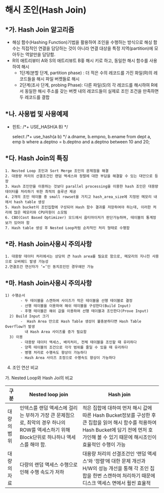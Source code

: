 # 해시 조인(Hash Join)

## *가. Hash Join 알고리즘
 - 해싱 함수(Hashing Function)기법을 활용하여 조인을 수행하는 방식으로 해싱 함수는 직접적인 연결을 담당하는 것이 아니라 연결
   대상을 특정 지역(partition)에 모아두는 역알만을 담당함.
 - R의 애트리뷰터 A와 S의 애트리뷰트 B흫 해시 키로 하고, 동일한 해시 함수를 사용하여 해시
   - 1단계(분할 단계, partition phase) : 더 적은 수의 레코드를 가진 화일(R)의 레코드들을 해시 파일 버켓들로 해시 
   - 2단계(조사 단계, probing Phase): 다른 파일(S)의 각 레코드를 해시하여 R에서 동일한 해시 주소를 갖는 버켓 내의 레코드들이 실제로 조인 조건을 
     만족하면 두 레코드를 결합
     
## *나. 사용법 및 사용예제
  - 힌트: /*+ USE_HASH(A B) */
  
     select /*+ use_hash(a b) */ a.dname, b.empno, b.ename
     from dept a, emp b
     where a.deptno = b.deptno
     and a.deptno between 10 and 20;

## *다. Hash Join의 특징
    1. Nested Loop 조인과 Sort Merge 조인의 문제점을 해결
    2. 대용량 처리의 선결조건인 랜덤 액세스와 정렬에 대한 부담을 해결할 수 있는 대안으로 등장
    3. Hash 조인만을 이용하는 것보다 parallel processing을 이용한 hash 조인은 대용량 데이터를 처리하기 위한 최적의 솔루션 제공
    4. 2개의 조인 테이블 중 small rowset을 가지고 hash_area_size에 지정된 메모리 내에서 hash table 생성
    5. Hash bucket이 조인집합에 구성되어 Hash 함수 결과를 저장하여야 하는데, 이러한 처리에 많은 메모리와 CPU자원이 소모됨
    6. CBO(Cost Based Optimizer) 모드에서 옵티마이저가 판단가능하며, 테이블의 통계정보가 있어야 함
    7. Hash table 생성 후 Nested Loop처럼 순차적인 처리 형태로 수행함

## *라. Hash Join사용시 주의사항
    1. 대용량 데이터 처리에서는 상당히 큰 hash area를 필요로 함으로, 메모리의 지나친 사용으로 오버헤드 발생 가능성
    2.연결조건 연산자가 ‘=’인 동치조인인 경우에만 가능

## *마. Hash Join사용시 주의사항
    1) 수행순서
           - 두 테이블을 스캔하여 사이즈가 작은 테이블을 선행 테이블로 결정
           - 선행 테이블을 이용하여 해쉬 테이블을 구성한다(Build Input)
           - 후행 테이블은 해쉬 값을 이용하여 선행 테이블과 조인한다(Prove Input)
      2) Build Input 크기
           -  Hash Area 만으로 Hash Table 생성이 불충분하다면 Hash Table Overflow가 발생
             내 Hash Area 사이즈를 증가 필요함
      3) 이용
           - 대용량 데이터 엑세스, 배치처리, 전체 테이블을 조인할 때 유리하다
           - 양쪽 테이블의 조건으로 각각 범위를 줄일 수 있을 때 유리하다
           - 병행 처리로 수행속도 향상이 가능하다
           - Hash Area 사이즈 조정으로 수행속도 향상이 가능하다
4. 조인 연산 비교

  가. Nested Loop와 Hash Joi의 비교
  
  구분 | Nested loop join | Hash join
  -----|-----------------|-----------
  대량의 범위|인덱스를 랜덤 액세스에 걸리는 부하가 가장 큰 문제점으로, 최악의 경우 하나의 ROW를 액세스하기 위해 Block단위로 하나하나 액세스를 해야 함.|적은 집합에 대하여 먼저 해시 값에 따른 Hash Bucket정보를 구성한 후 큰 집합을 읽어 해시 함수를 적용하여 Hash Bucket에 담기 전에 먼저 호가인해 볼 수 있기 때문에 해시조인이 효율적인 수행이 가능
  대량의 자료|다량의 랜덤 액세스 수행으로 인해 수행 속도가 저하|대용량 처리의 선결조건인 ‘랜덤 액세스’와 ‘정렬’에 대한 문제 개선과 H/W의 성능 개선을 통해 각 조인 집합을 한번 스캔하여 처리하기 때문에 디스크 액세스 면에서 훨씬 효율적
